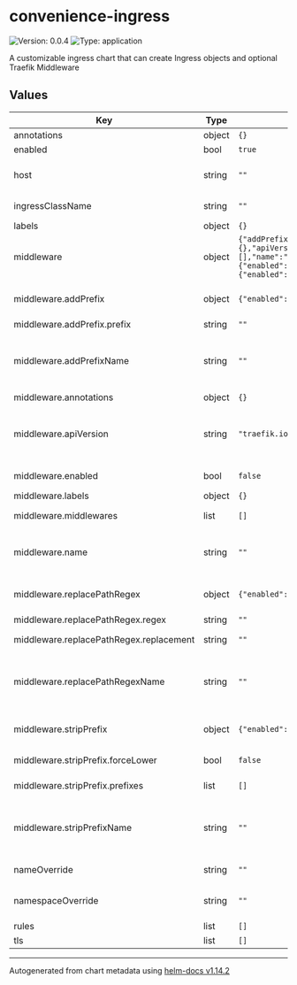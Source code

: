 # convenience-ingress

![Version: 0.0.4](https://img.shields.io/badge/Version-0.0.4-informational?style=flat-square) ![Type: application](https://img.shields.io/badge/Type-application-informational?style=flat-square)

A customizable ingress chart that can create Ingress objects and optional Traefik Middleware

## Values

| Key | Type | Default | Description |
|-----|------|---------|-------------|
| annotations | object | `{}` | Ingress annotations |
| enabled | bool | `true` | Enable the ingress resource |
| host | string | `""` | Ingress host (if not set, creates catch-all ingress for Traefik) |
| ingressClassName | string | `""` | Ingress class name (for Kubernetes 1.18+) |
| labels | object | `{}` | Ingress labels |
| middleware | object | `{"addPrefix":{"enabled":false,"prefix":""},"addPrefixName":"","annotations":{},"apiVersion":"traefik.io/v1alpha1","enabled":false,"labels":{},"middlewares":[],"name":"","replacePathRegex":{"enabled":false,"regex":"","replacement":""},"replacePathRegexName":"","stripPrefix":{"enabled":false,"forceLower":false,"prefixes":[]},"stripPrefixName":""}` | Optional Traefik Middleware configuration |
| middleware.addPrefix | object | `{"enabled":false,"prefix":""}` | Legacy configuration for addPrefix (for backward compatibility) |
| middleware.addPrefix.prefix | string | `""` | Prefix to add to the path |
| middleware.addPrefixName | string | `""` | Specific name for the addPrefix middleware (if not set, will use middleware name with '-addprefix' suffix)  |
| middleware.annotations | object | `{}` | Middleware annotations |
| middleware.apiVersion | string | `"traefik.io/v1alpha1"` | API version for Traefik Middleware (common values: traefik.containo.us/v1alpha1 or traefik.io/v1alpha1) |
| middleware.enabled | bool | `false` | Enable Traefik Middleware creation |
| middleware.labels | object | `{}` | Middleware labels |
| middleware.middlewares | list | `[]` | Array of middleware configurations |
| middleware.name | string | `""` | Middleware base name (if not set, will use release name with '-middleware' suffix) |
| middleware.replacePathRegex | object | `{"enabled":false,"regex":"","replacement":""}` | Legacy configuration for replacePathRegex (for backward compatibility) |
| middleware.replacePathRegex.regex | string | `""` | Regex to match in the path |
| middleware.replacePathRegex.replacement | string | `""` | Replacement string for the path |
| middleware.replacePathRegexName | string | `""` | Specific name for the replacePathRegex middleware (if not set, will use middleware name with '-replacepathregex' suffix) |
| middleware.stripPrefix | object | `{"enabled":false,"forceLower":false,"prefixes":[]}` | Legacy configuration for stripPrefix (for backward compatibility) |
| middleware.stripPrefix.forceLower | bool | `false` | Whether to force strip the prefix even if not present |
| middleware.stripPrefix.prefixes | list | `[]` | Prefixes to strip from the path |
| middleware.stripPrefixName | string | `""` | Specific name for the stripPrefix middleware (if not set, will use middleware name with '-stripprefix' suffix) |
| nameOverride | string | `""` | Ingress name (if not set, will use release name) |
| namespaceOverride | string | `""` | Ingress namespace (if not set, will use release namespace) |
| rules | list | `[]` | Path and service mappings |
| tls | list | `[]` | TLS configuration |

----------------------------------------------
Autogenerated from chart metadata using [helm-docs v1.14.2](https://github.com/norwoodj/helm-docs/releases/v1.14.2)
